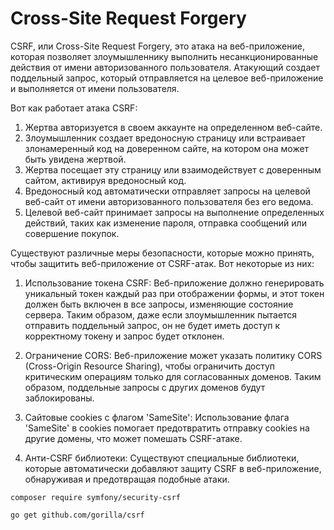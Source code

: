 #  Cross-Site Request Forgery
CSRF, или Cross-Site Request Forgery, это атака на веб-приложение, которая позволяет злоумышленнику выполнить несанкционированные действия от имени авторизованного пользователя. Атакующий создает поддельный запрос, который отправляется на целевое веб-приложение и выполняется от имени пользователя.

Вот как работает атака CSRF:

1. Жертва авторизуется в своем аккаунте на определенном веб-сайте.
2. Злоумышленник создает вредоносную страницу или встраивает злонамеренный код на доверенном сайте, на котором она может быть увидена жертвой.
3. Жертва посещает эту страницу или взаимодействует с доверенным сайтом, активируя вредоносный код.
4. Вредоносный код автоматически отправляет запросы на целевой веб-сайт от имени авторизованного пользователя без его ведома.
5. Целевой веб-сайт принимает запросы на выполнение определенных действий, таких как изменение пароля, отправка сообщений или совершение покупок.

Существуют различные меры безопасности, которые можно принять, чтобы защитить веб-приложение от CSRF-атак. Вот некоторые из них:

1. Использование токена CSRF: Веб-приложение должно генерировать уникальный токен каждый раз при отображении формы, и этот токен должен быть включен в все запросы, изменяющие состояние сервера. Таким образом, даже если злоумышленник пытается отправить поддельный запрос, он не будет иметь доступ к корректному токену и запрос будет отклонен.

2. Ограничение CORS: Веб-приложение может указать политику CORS (Cross-Origin Resource Sharing), чтобы ограничить доступ критическим операциям только для согласованных доменов. Таким образом, поддельные запросы с других доменов будут заблокированы.

3. Сайтовые cookies с флагом 'SameSite': Использование флага 'SameSite' в cookies помогает предотвратить отправку cookies на другие домены, что может помешать CSRF-атаке.

4. Анти-CSRF библиотеки: Существуют специальные библиотеки, которые автоматически добавляют защиту CSRF в веб-приложение, обнаруживая и предотвращая подобные атаки.
```shell
composer require symfony/security-csrf

go get github.com/gorilla/csrf
```